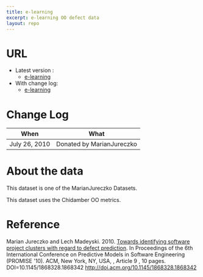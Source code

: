 ```yaml
---
title: e-learning
excerpt: e-learning OO defect data
layout: repo
---
```


# URL

  * Latest version :
    * [e-learning](http://promisedata.googlecode.com/svn/trunk/defect/elearning/e-learning.csv)
  * With change log:
    * [e-learning](http://code.google.com/p/promisedata/source/browse/trunk/defect/elearning/)

# Change Log

When | What
---- | ----
July 26, 2010 | Donated by MarianJureczko

# About the data

This dataset is one of the MarianJureczko Datasets.

This dataset uses the Chidamber OO metrics.

# Reference

Marian Jureczko and Lech Madeyski. 2010. [Towards identifying software project clusters with regard to defect prediction](http://dl.acm.org/citation.cfm?id=1868328.1868342&coll=DL&dl=GUIDE&CFID=96280125&CFTOKEN=47274353). In
Proceedings of the 6th International Conference on Predictive
Models in Software Engineering (PROMISE '10). ACM, New York,
NY, USA, , Article 9 , 10 pages. DOI=10.1145/1868328.1868342
http://doi.acm.org/10.1145/1868328.1868342